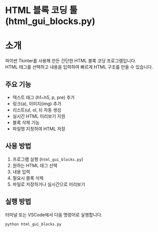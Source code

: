 # HTML 블록 코딩 툴 (html_gui_blocks.py)

# 소개
파이썬 Tkinter를 사용해 만든 간단한 HTML 블록 코딩 프로그램입니다.  
HTML 태그를 선택하고 내용을 입력하여 빠르게 HTML 구조를 만들 수 있습니다.

## 주요 기능
- 텍스트 태그 (h1~h5, p, pre) 추가
- 링크(a), 이미지(img) 추가
- 리스트(ul, ol, li) 자동 생성
- 실시간 HTML 미리보기 지원
- 블록 삭제 기능
- 파일명 지정하여 HTML 저장

## 사용 방법
1. 프로그램 실행 (`html_gui_blocks.py`)
2. 원하는 HTML 태그 선택
3. 내용 입력
4. 필요시 블록 삭제
5. 파일로 저장하거나 실시간으로 미리보기

## 실행 방법
터미널 또는 VSCode에서 다음 명령어로 실행합니다.

```bash
python html_gui_blocks.py
